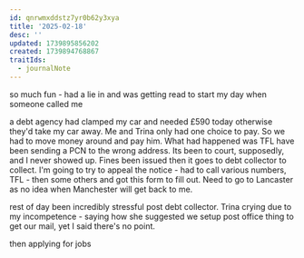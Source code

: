 ```yaml
---
id: qnrwmxddstz7yr0b62y3xya
title: '2025-02-18'
desc: ''
updated: 1739895856202
created: 1739894768867
traitIds:
  - journalNote
---
```

so much fun - had a lie in and was getting read to start my day when someone called me

a debt agency had clamped my car and needed £590 today otherwise they'd take my car away. Me and Trina only had one choice to pay. So we had to move money around and pay him. What had happened was TFL have been sending a PCN to the wrong address. Its been to court, supposedly, and I never showed up. Fines been issued then it goes to debt collector to collect. I'm going to try to appeal the notice - had to call various numbers, TFL - then some others and got this form to fill out. Need to go to Lancaster as no idea when Manchester will get back to me. 

rest of day been incredibly stressful post debt collector. Trina crying due to my incompetence - saying how she suggested we setup post office thing to get our mail, yet I said there's no point. 

then applying for jobs